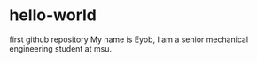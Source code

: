 # hello-world
first github repository
My name is Eyob, I am  a senior mechanical engineering student at msu.
